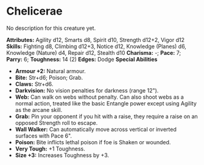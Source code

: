 # Chelicerae

No description for this creature yet.

**Attributes:** Agility d12, Smarts d8, Spirit d10, Strength d12+2,
Vigor d12
**Skills:** Fighting d8, Climbing d12+3, Notice d12, Knowledge (Planes)
d6, Knowledge (Nature) d4, Repair d12, Stealth d10
**Charisma:** -; **Pace:** 7; **Parry:** 6; **Toughness:** 14 (2)
**Edges:** Dodge
**Special Abilities**

- **Armour +2:** Natural armour.
- **Bite:** Str+d6; Poison; Grab.
- **Claws:** Str+d6.
- **Darkvision:** No vision penalties for darkness (range 12").
- **Web:** Can walk on webs without penalty. Can also shoot webs as a
normal action, treated like the basic Entangle power except using
Agility as the arcane skill.
- **Grab:** Pin your opponent if you hit with a raise, they require a
raise on an opposed Strength roll to escape.
- **Wall Walker:** Can automatically move across vertical or inverted
surfaces with Pace 6".
- **Poison:** Bite inflicts lethal poison if foe is Shaken or wounded.
- **Very Tough:** +1 Toughness.
- **Size +3:** Increases Toughness by +3.
